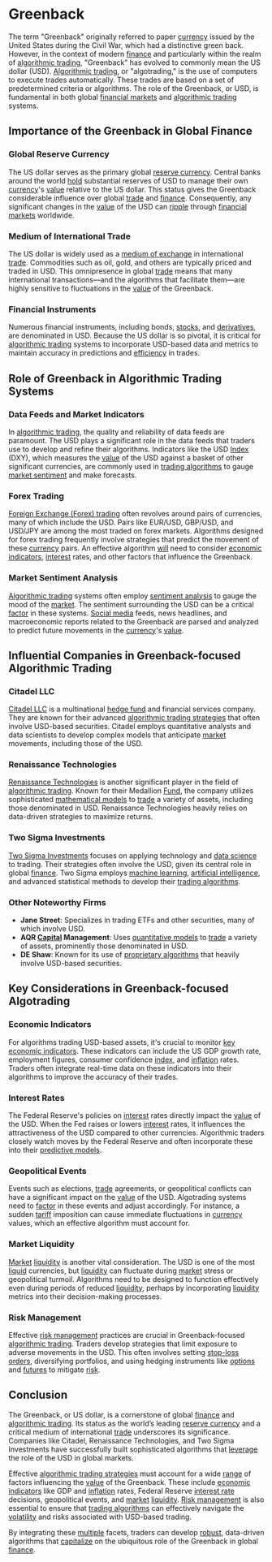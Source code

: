 # Greenback

The term "Greenback" originally referred to paper [currency](../c/currency.md) issued by the United States during the Civil War, which had a distinctive green back. However, in the context of modern [finance](../f/finance.md) and particularly within the realm of [algorithmic trading](../a/accountability.md), "Greenback" has evolved to commonly mean the US dollar (USD). [Algorithmic trading](../a/accountability.md), or "algotrading," is the use of computers to execute trades automatically. These trades are based on a set of predetermined criteria or algorithms. The role of the Greenback, or USD, is fundamental in both global [financial markets](../f/financial_market.md) and [algorithmic trading](../a/accountability.md) systems.

## Importance of the Greenback in Global Finance

### Global Reserve Currency

The US dollar serves as the primary global [reserve currency](../r/reserve_currency.md). Central banks around the world [hold](../h/hold.md) substantial reserves of USD to manage their own [currency](../c/currency.md)'s [value](../v/value.md) relative to the US dollar. This status gives the Greenback considerable influence over global [trade](../t/trade.md) and [finance](../f/finance.md). Consequently, any significant changes in the [value](../v/value.md) of the USD can [ripple](../r/ripple.md) through [financial markets](../f/financial_market.md) worldwide.

### Medium of International Trade

The US dollar is widely used as a [medium of exchange](../m/medium_of_exchange.md) in international [trade](../t/trade.md). Commodities such as oil, gold, and others are typically priced and traded in USD. This omnipresence in global [trade](../t/trade.md) means that many international transactions—and the algorithms that facilitate them—are highly sensitive to fluctuations in the [value](../v/value.md) of the Greenback.

### Financial Instruments

Numerous financial instruments, including bonds, [stocks](../s/stock.md), and [derivatives](../d/derivatives.md), are denominated in USD. Because the US dollar is so pivotal, it is critical for [algorithmic trading](../a/accountability.md) systems to incorporate USD-based data and metrics to maintain accuracy in predictions and [efficiency](../e/efficiency.md) in trades.

## Role of Greenback in Algorithmic Trading Systems

### Data Feeds and Market Indicators

In [algorithmic trading](../a/accountability.md), the quality and reliability of data feeds are paramount. The USD plays a significant role in the data feeds that traders use to develop and refine their algorithms. Indicators like the USD [Index](../i/index_instrument.md) (DXY), which measures the [value](../v/value.md) of the USD against a basket of other significant currencies, are commonly used in [trading algorithms](../t/trading_algorithms.md) to gauge [market sentiment](../m/market_sentiment.md) and make forecasts.

### Forex Trading

[Foreign Exchange (Forex) trading](../f/foreign_exchange_(forex)_trading.md) often revolves around pairs of currencies, many of which include the USD. Pairs like EUR/USD, GBP/USD, and USD/JPY are among the most traded on forex markets. Algorithms designed for forex trading frequently involve strategies that predict the movement of these [currency](../c/currency.md) pairs. An effective algorithm [will](../w/will.md) need to consider [economic indicators](../e/economic_indicators.md), [interest](../i/interest.md) rates, and other factors that influence the Greenback.

### Market Sentiment Analysis

[Algorithmic trading](../a/accountability.md) systems often employ [sentiment analysis](../s/sentiment_analysis.md) to gauge the mood of the [market](../m/market.md). The sentiment surrounding the USD can be a critical [factor](../f/factor.md) in these systems. [Social media](../s/social_media.md) feeds, news headlines, and macroeconomic reports related to the Greenback are parsed and analyzed to predict future movements in the [currency](../c/currency.md)'s [value](../v/value.md).

## Influential Companies in Greenback-focused Algorithmic Trading

### Citadel LLC

[Citadel LLC](https://www.citadel.com) is a multinational [hedge fund](../h/hedge_fund.md) and financial services company. They are known for their advanced [algorithmic trading strategies](../a/algorithmic_trading_strategies.md) that often involve USD-based securities. Citadel employs quantitative analysts and data scientists to develop complex models that anticipate [market](../m/market.md) movements, including those of the USD.

### Renaissance Technologies

[Renaissance Technologies](https://www.rentec.com) is another significant player in the field of [algorithmic trading](../a/accountability.md). Known for their Medallion [Fund](../f/fund.md), the company utilizes sophisticated [mathematical models](../m/mathematical_models_in_trading.md) to [trade](../t/trade.md) a variety of assets, including those denominated in USD. Renaissance Technologies heavily relies on data-driven strategies to maximize returns.

### Two Sigma Investments

[Two Sigma Investments](https://www.twosigma.com) focuses on applying technology and [data science](../d/data_science_in_trading.md) to trading. Their strategies often involve the USD, given its central role in global [finance](../f/finance.md). Two Sigma employs [machine learning](../m/machine_learning.md), [artificial intelligence](../a/artificial_intelligence_in_trading.md), and advanced statistical methods to develop their [trading algorithms](../t/trading_algorithms.md).

### Other Noteworthy Firms

- **Jane Street**: Specializes in trading ETFs and other securities, many of which involve USD.
- **AQR [Capital](../c/capital.md) Management**: Uses [quantitative models](../q/quantitative_models.md) to [trade](../t/trade.md) a variety of assets, prominently those denominated in USD.
- **DE Shaw**: Known for its use of [proprietary algorithms](../p/proprietary_algorithms.md) that heavily involve USD-based securities.

## Key Considerations in Greenback-focused Algotrading

### Economic Indicators

For algorithms trading USD-based assets, it's crucial to monitor [key economic indicators](../k/key_economic_indicators.md). These indicators can include the US GDP growth rate, employment figures, consumer confidence [index](../i/index_instrument.md), and [inflation](../i/inflation.md) rates. Traders often integrate real-time data on these indicators into their algorithms to improve the accuracy of their trades.

### Interest Rates

The Federal Reserve's policies on [interest](../i/interest.md) rates directly impact the [value](../v/value.md) of the USD. When the Fed raises or lowers [interest](../i/interest.md) rates, it influences the attractiveness of the USD compared to other currencies. Algorithmic traders closely watch moves by the Federal Reserve and often incorporate these into their [predictive models](../p/predictive_models_in_trading.md).

### Geopolitical Events

Events such as elections, [trade](../t/trade.md) agreements, or geopolitical conflicts can have a significant impact on the [value](../v/value.md) of the USD. Algotrading systems need to [factor](../f/factor.md) in these events and adjust accordingly. For instance, a sudden [tariff](../t/tariff.md) imposition can cause immediate fluctuations in [currency](../c/currency.md) values, which an effective algorithm must account for.

### Market Liquidity

[Market](../m/market.md) [liquidity](../l/liquidity.md) is another vital consideration. The USD is one of the most [liquid](../l/liquid.md) currencies, but [liquidity](../l/liquidity.md) can fluctuate during [market](../m/market.md) stress or geopolitical turmoil. Algorithms need to be designed to function effectively even during periods of reduced [liquidity](../l/liquidity.md), perhaps by incorporating [liquidity](../l/liquidity.md) metrics into their decision-making processes.

### Risk Management

Effective [risk management](../r/risk_management.md) practices are crucial in Greenback-focused [algorithmic trading](../a/accountability.md). Traders develop strategies that limit exposure to adverse movements in the USD. This often involves setting [stop-loss orders](../s/stop-loss_orders.md), diversifying portfolios, and using hedging instruments like [options](../o/options.md) and [futures](../f/futures.md) to mitigate [risk](../r/risk.md).

## Conclusion

The Greenback, or US dollar, is a cornerstone of global [finance](../f/finance.md) and [algorithmic trading](../a/accountability.md). Its status as the world’s leading [reserve currency](../r/reserve_currency.md) and a critical medium of international [trade](../t/trade.md) underscores its significance. Companies like Citadel, Renaissance Technologies, and Two Sigma Investments have successfully built sophisticated algorithms that [leverage](../l/leverage.md) the role of the USD in global markets.

Effective [algorithmic trading strategies](../a/algorithmic_trading_strategies.md) must account for a wide [range](../r/range.md) of factors influencing the [value](../v/value.md) of the Greenback. These include [economic indicators](../e/economic_indicators.md) like GDP and [inflation](../i/inflation.md) rates, Federal Reserve [interest rate](../i/interest_rate.md) decisions, geopolitical events, and [market](../m/market.md) [liquidity](../l/liquidity.md). [Risk management](../r/risk_management.md) is also essential to ensure that [trading algorithms](../t/trading_algorithms.md) can effectively navigate the [volatility](../v/volatility.md) and risks associated with USD-based trading.

By integrating these [multiple](../m/multiple.md) facets, traders can develop [robust](../r/robust.md), data-driven algorithms that [capitalize](../c/capitalize.md) on the ubiquitous role of the Greenback in global [finance](../f/finance.md).